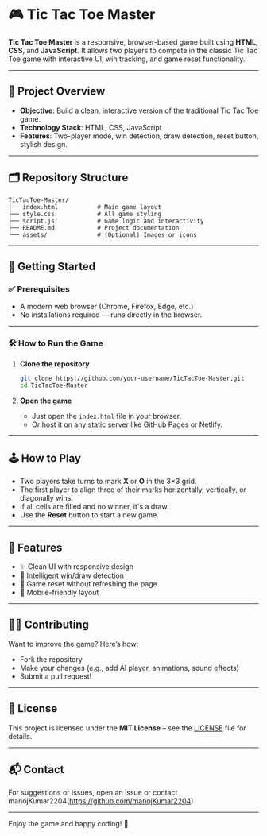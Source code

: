 # 🎮 Tic Tac Toe Master

**Tic Tac Toe Master** is a responsive, browser-based game built using **HTML**, **CSS**, and **JavaScript**. It allows two players to compete in the classic Tic Tac Toe game with interactive UI, win tracking, and game reset functionality.

---

## 🧠 Project Overview

- **Objective**: Build a clean, interactive version of the traditional Tic Tac Toe game.
- **Technology Stack**: HTML, CSS, JavaScript
- **Features**: Two-player mode, win detection, draw detection, reset button, stylish design.

---

## 🗂️ Repository Structure

```
TicTacToe-Master/
├── index.html           # Main game layout
├── style.css            # All game styling
├── script.js            # Game logic and interactivity
├── README.md            # Project documentation
└── assets/              # (Optional) Images or icons
```

---

## 🚀 Getting Started

### ✅ Prerequisites

- A modern web browser (Chrome, Firefox, Edge, etc.)
- No installations required — runs directly in the browser.

---

### 🛠️ How to Run the Game

1. **Clone the repository**
   ```bash
   git clone https://github.com/your-username/TicTacToe-Master.git
   cd TicTacToe-Master
   ```

2. **Open the game**
   - Just open the `index.html` file in your browser.
   - Or host it on any static server like GitHub Pages or Netlify.

---

## 🕹️ How to Play

- Two players take turns to mark **X** or **O** in the 3×3 grid.
- The first player to align three of their marks horizontally, vertically, or diagonally wins.
- If all cells are filled and no winner, it's a draw.
- Use the **Reset** button to start a new game.

---

## 🎨 Features

- ✨ Clean UI with responsive design
- 🧠 Intelligent win/draw detection
- 🔄 Game reset without refreshing the page
- 📱 Mobile-friendly layout

---

## 🧑‍💻 Contributing

Want to improve the game? Here’s how:

- Fork the repository
- Make your changes (e.g., add AI player, animations, sound effects)
- Submit a pull request!

---

## 📄 License

This project is licensed under the **MIT License** – see the [LICENSE](LICENSE) file for details.

---

## 📬 Contact

For suggestions or issues, open an issue or contact manojKumar2204(https://github.com/manojKumar2204)

---

Enjoy the game and happy coding! 🎉
